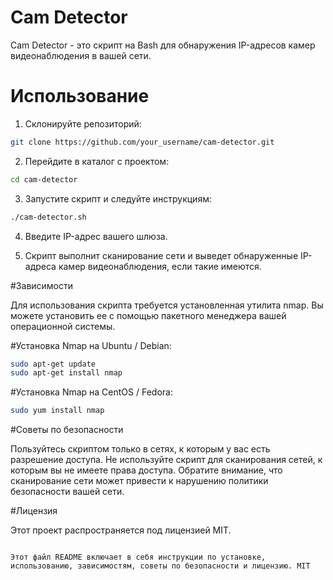 # Cam Detector

Cam Detector - это скрипт на Bash для обнаружения IP-адресов камер видеонаблюдения в вашей сети.

# Использование

1. Склонируйте репозиторий:

```bash
git clone https://github.com/your_username/cam-detector.git
```
2. Перейдите в каталог с проектом:
```bash
cd cam-detector
```
3. Запустите скрипт и следуйте инструкциям:

```bash
./cam-detector.sh
```
4. Введите IP-адрес вашего шлюза.

5. Скрипт выполнит сканирование сети и выведет обнаруженные IP-адреса камер видеонаблюдения, если такие имеются.

#Зависимости

Для использования скрипта требуется установленная утилита nmap. Вы можете установить ее с помощью пакетного менеджера вашей операционной системы.

#Установка Nmap на Ubuntu / Debian:

```bash
sudo apt-get update
sudo apt-get install nmap
```
#Установка Nmap на CentOS / Fedora:

```bash
sudo yum install nmap
```

#Советы по безопасности

Пользуйтесь скриптом только в сетях, к которым у вас есть разрешение доступа.
Не используйте скрипт для сканирования сетей, к которым вы не имеете права доступа.
Обратите внимание, что сканирование сети может привести к нарушению политики безопасности вашей сети.

#Лицензия

Этот проект распространяется под лицензией MIT.

```license

Этот файл README включает в себя инструкции по установке, использованию, зависимостям, советы по безопасности и лицензию. MIT
```
